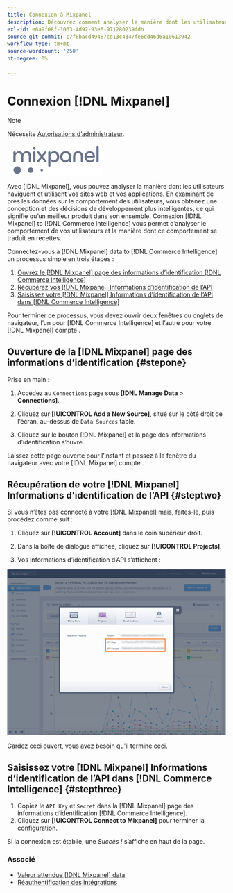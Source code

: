 ```yaml
---
title: Connexion à Mixpanel
description: Découvrez comment analyser la manière dont les utilisateurs naviguent et utilisent vos sites web et applications.
exl-id: e6a9f08f-1063-4d92-93e6-971280239fdb
source-git-commit: c7f6bacd49487cd13c4347fe6dd46d6a10613942
workflow-type: tm+mt
source-wordcount: '250'
ht-degree: 0%

---
```


# Connexion [!DNL Mixpanel]

>[!NOTE]
>
>Nécessite [Autorisations d’administrateur](../../../administrator/user-management/user-management.md).

![](../../../assets/Mixpanel_logo.png)

Avec [!DNL Mixpanel], vous pouvez analyser la manière dont les utilisateurs naviguent et utilisent vos sites web et vos applications. En examinant de près les données sur le comportement des utilisateurs, vous obtenez une conception et des décisions de développement plus intelligentes, ce qui signifie qu’un meilleur produit dans son ensemble. Connexion [!DNL Mixpanel] to [!DNL Commerce Intelligence] vous permet d’analyser le comportement de vos utilisateurs et la manière dont ce comportement se traduit en recettes.

Connectez-vous à [!DNL Mixpanel] data to [!DNL Commerce Intelligence] un processus simple en trois étapes :

1. [Ouvrez le [!DNL Mixpanel] page des informations d’identification [!DNL Commerce Intelligence]](#stepone)
1. [Récupérez vos [!DNL Mixpanel] Informations d’identification de l’API](#steptwo)
1. [Saisissez votre [!DNL Mixpanel] Informations d’identification de l’API dans [!DNL Commerce Intelligence]](#stepthree)

Pour terminer ce processus, vous devez ouvrir deux fenêtres ou onglets de navigateur, l’un pour [!DNL Commerce Intelligence] et l’autre pour votre [!DNL Mixpanel] compte .

## Ouverture de la [!DNL Mixpanel] page des informations d’identification {#stepone}

Prise en main :

1. Accédez au `Connections` page sous **[!DNL Manage Data** > **Connections]**.

1. Cliquez sur **[!UICONTROL Add a New Source]**, situé sur le côté droit de l’écran, au-dessus de `Data Sources` table.

1. Cliquez sur le bouton [!DNL Mixpanel] et la page des informations d’identification s’ouvre.

Laissez cette page ouverte pour l’instant et passez à la fenêtre du navigateur avec votre [!DNL Mixpanel] compte .

## Récupération de votre [!DNL Mixpanel] Informations d’identification de l’API {#steptwo}

Si vous n’êtes pas connecté à votre [!DNL Mixpanel] mais, faites-le, puis procédez comme suit :

1. Cliquez sur **[!UICONTROL Account]** dans le coin supérieur droit.

1. Dans la boîte de dialogue affichée, cliquez sur **[!UICONTROL Projects]**.

1. Vos informations d’identification d’API s’affichent :

![Récupération des informations d’identification de l’API Mixpanel](../../../assets/Mixpanel_API_creds.png)

Gardez ceci ouvert, vous avez besoin qu&#39;il termine ceci.

## Saisissez votre [!DNL Mixpanel] Informations d’identification de l’API dans [!DNL Commerce Intelligence] {#stepthree}

1. Copiez le `API Key` et `Secret` dans la [!DNL Mixpanel] page des informations d’identification [!DNL Commerce Intelligence].
1. Cliquez sur **[!UICONTROL Connect to Mixpanel]** pour terminer la configuration.

Si la connexion est établie, une _Succès !_ s’affiche en haut de la page.

### Associé

* [Valeur attendue [!DNL Mixpanel] data](../integrations/mixpanel-data.md)
* [Réauthentification des intégrations](https://experienceleague.adobe.com/docs/commerce-knowledge-base/kb/how-to/mbi-reauthenticating-integrations.html)
